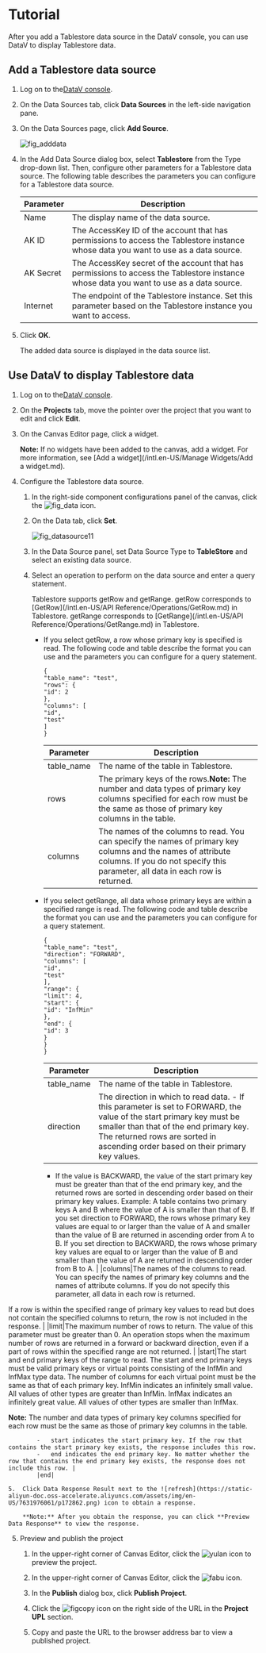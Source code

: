 # Tutorial

After you add a Tablestore data source in the DataV console, you can use DataV to display Tablestore data.

## Add a Tablestore data source

1.  Log on to the[DataV console](https://datav.alibabacloud.com/).

2.  On the Data Sources tab, click **Data Sources** in the left-side navigation pane.

3.  On the Data Sources page, click **Add Source**.

    ![fig_adddata](https://static-aliyun-doc.oss-accelerate.aliyuncs.com/assets/img/en-US/7631976061/p172806.png)

4.  In the Add Data Source dialog box, select **Tablestore** from the Type drop-down list. Then, configure other parameters for a Tablestore data source. The following table describes the parameters you can configure for a Tablestore data source.

    |Parameter|Description|
    |---------|-----------|
    |Name|The display name of the data source.|
    |AK ID|The AccessKey ID of the account that has permissions to access the Tablestore instance whose data you want to use as a data source.|
    |AK Secret|The AccessKey secret of the account that has permissions to access the Tablestore instance whose data you want to use as a data source.|
    |Internet|The endpoint of the Tablestore instance. Set this parameter based on the Tablestore instance you want to access.|

5.  Click **OK**.

    The added data source is displayed in the data source list.


## Use DataV to display Tablestore data

1.  Log on to the[DataV console](https://datav.alibabacloud.com/).

2.  On the **Projects** tab, move the pointer over the project that you want to edit and click **Edit**.

3.  On the Canvas Editor page, click a widget.

    **Note:** If no widgets have been added to the canvas, add a widget. For more information, see [Add a widget](/intl.en-US/Manage Widgets/Add a widget.md).

4.  Configure the Tablestore data source.

    1.  In the right-side component configurations panel of the canvas, click the ![fig_data](https://static-aliyun-doc.oss-accelerate.aliyuncs.com/assets/img/en-US/7631976061/p172815.png) icon.

    2.  On the Data tab, click **Set**.

        ![fig_datasource11](https://static-aliyun-doc.oss-accelerate.aliyuncs.com/assets/img/en-US/7631976061/p172982.png)

    3.  In the Data Source panel, set Data Source Type to **TableStore** and select an existing data source.

    4.  Select an operation to perform on the data source and enter a query statement.

        Tablestore supports getRow and getRange. getRow corresponds to [GetRow](/intl.en-US/API Reference/Operations/GetRow.md) in Tablestore. getRange corresponds to [GetRange](/intl.en-US/API Reference/Operations/GetRange.md) in Tablestore.

        -   If you select getRow, a row whose primary key is specified is read. The following code and table describe the format you can use and the parameters you can configure for a query statement.

            ```
            {
            "table_name": "test",
            "rows": {
            "id": 2
            },
            "columns": [
            "id",
            "test"
            ]
            }
            ```

            |Parameter|Description|
            |---------|-----------|
            |table\_name|The name of the table in Tablestore.|
            |rows|The primary keys of the rows.**Note:** The number and data types of primary key columns specified for each row must be the same as those of primary key columns in the table. |
            |columns|The names of the columns to read. You can specify the names of primary key columns and the names of attribute columns. If you do not specify this parameter, all data in each row is returned. |

        -   If you select getRange, all data whose primary keys are within a specified range is read. The following code and table describe the format you can use and the parameters you can configure for a query statement.

            ```
            {
            "table_name": "test",
            "direction": "FORWARD",
            "columns": [
            "id",
            "test"
            ],
            "range": {
            "limit": 4,
            "start": {
            "id": "InfMin"
            },
            "end": {
            "id": 3
            }
            }
            }
            ```

            |Parameter|Description|
            |---------|-----------|
            |table\_name|The name of the table in Tablestore.|
            |direction|The direction in which to read data.            -   If this parameter is set to FORWARD, the value of the start primary key must be smaller than that of the end primary key. The returned rows are sorted in ascending order based on their primary key values.
            -   If the value is BACKWARD, the value of the start primary key must be greater than that of the end primary key, and the returned rows are sorted in descending order based on their primary key values.
Example: A table contains two primary keys A and B where the value of A is smaller than that of B. If you set direction to FORWARD, the rows whose primary key values are equal to or larger than the value of A and smaller than the value of B are returned in ascending order from A to B. If you set direction to BACKWARD, the rows whose primary key values are equal to or larger than the value of B and smaller than the value of A are returned in descending order from B to A. |
            |columns|The names of the columns to read. You can specify the names of primary key columns and the names of attribute columns. If you do not specify this parameter, all data in each row is returned.

If a row is within the specified range of primary key values to read but does not contain the specified columns to return, the row is not included in the response. |
            |limit|The maximum number of rows to return. The value of this parameter must be greater than 0. An operation stops when the maximum number of rows are returned in a forward or backward direction, even if a part of rows within the specified range are not returned. |
            |start|The start and end primary keys of the range to read. The start and end primary keys must be valid primary keys or virtual points consisting of the InfMin and InfMax type data. The number of columns for each virtual point must be the same as that of each primary key. InfMin indicates an infinitely small value. All values of other types are greater than InfMin. InfMax indicates an infinitely great value. All values of other types are smaller than InfMax.

**Note:** The number and data types of primary key columns specified for each row must be the same as those of primary key columns in the table.

            -   start indicates the start primary key. If the row that contains the start primary key exists, the response includes this row.
            -   end indicates the end primary key. No matter whether the row that contains the end primary key exists, the response does not include this row. |
            |end|

    5.  Click Data Response Result next to the ![refresh](https://static-aliyun-doc.oss-accelerate.aliyuncs.com/assets/img/en-US/7631976061/p172862.png) icon to obtain a response.

        **Note:** After you obtain the response, you can click **Preview Data Response** to view the response.

5.  Preview and publish the project

    1.  In the upper-right corner of Canvas Editor, click the ![yulan](https://static-aliyun-doc.oss-accelerate.aliyuncs.com/assets/img/en-US/7631976061/p172879.png) icon to preview the project.

    2.  In the upper-right corner of Canvas Editor, click the ![fabu](https://static-aliyun-doc.oss-accelerate.aliyuncs.com/assets/img/en-US/7631976061/p172880.png) icon.

    3.  In the **Publish** dialog box, click **Publish Project**.

    4.  Click the ![figcopy](https://static-aliyun-doc.oss-accelerate.aliyuncs.com/assets/img/en-US/7631976061/p172883.png) icon on the right side of the URL in the **Project UPL** section.

    5.  Copy and paste the URL to the browser address bar to view a published project.


